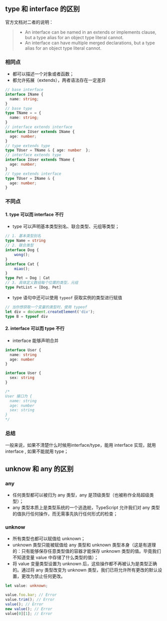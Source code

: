 ## type 和 interface 的区别
官方文档对二者的说明：
> - An interface can be named in an extends or implements clause, but a type alias for an object type literal cannot.
> - An interface can have multiple merged declarations, but a type alias for an object type literal cannot.

### 相同点
- 都可以描述一个对象或者函数；
- 都允许拓展（extends），两者语法存在一定差异

```ts
// base interface
interface IName { 
  name: string; 
}
// base type
type TName = = { 
  name: string; 
}
// interface extends interface
interface IUser extends IName { 
  age: number; 
}
// type extends type
type TUser = TName & { age: number  };
// interface extends type
interface IUser extends TName { 
  age: number; 
}
// type extends interface
type TUser = IName & { 
  age: number; 
}
```

### 不同点
#### 1. type 可以而 interface 不行

- type 可以声明基本类型别名、联合类型、元组等类型；
```ts
// 1. 基本类型别名
type Name = string
// 2. 联合类型
interface Dog {
    wong();
}
interface Cat {
    miao();
}
type Pet = Dog | Cat
// 3. 具体定义数组每个位置的类型，元组
type PetList = [Dog, Pet]
```
- type 语句中还可以使用 `typeof` 获取实例的类型进行赋值
```ts
// 当你想获取一个变量的类型时，使用 typeof
let div = document.createElement('div');
type B = typeof div
```

#### 2. interface 可以而 type 不行
- interface 能够声明合并
```ts
interface User {
  name: string
  age: number
}

interface User {
  sex: string
}

/*
User 接口为 {
  name: string
  age: number
  sex: string 
}
*/
```
### 总结
一般来说，如果不清楚什么时候用interface/type，能用 interface 实现，就用 interface , 如果不能就用 type；

## unknow 和 any 的区别

### any
- 任何类型都可以被归为 any 类型，any 是顶级类型（也被称作全局超级类型）；
- any 类型本质上是类型系统的一个逃逸舱，TypeScript 允许我们对 any 类型的值执行任何操作，而无需事先执行任何形式的检查；

### unknow
- 所有类型也都可以赋值给 unknown；
- unknown 类型只能被赋值给 any 类型和 unknown 类型本身（这是有道理的：只有能够保存任意类型值的容器才能保存 unknown 类型的值。毕竟我们不知道变量 value 中存储了什么类型的值）；
- 将 value 变量类型设置为 unknown 后，这些操作都不再被认为是类型正确的。通过将 any 类型改变为 unknown 类型，我们已将允许所有更改的默认设置，更改为禁止任何更改。
```ts
let value: unknown;

value.foo.bar; // Error
value.trim(); // Error
value(); // Error
new value(); // Error
value[0][1]; // Error
```
